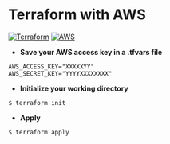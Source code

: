 # Terraform with AWS
[![Terraform](https://img.shields.io/static/v1?label=Terraform&message=v0.12.25&color=blueviolet&logo=Terraform)](https://www.terraform.io/downloads.html)
[![AWS](https://img.shields.io/static/v1?label=AWS-cli&message=v1.18.60&color=orange&logo=amazon)](https://aws.amazon.com/fr/cli/)

 - **Save your AWS access key in a .tfvars file**

```
AWS_ACCESS_KEY="XXXXXYY"
AWS_SECRET_KEY="YYYYXXXXXXXX"
```

- **Initialize your working directory**

```
$ terraform init
```

- **Apply**

```
$ terraform apply
```
